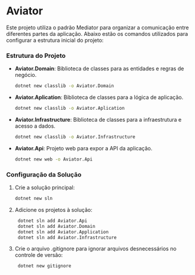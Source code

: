 # Aviator

Este projeto utiliza o padrão Mediator para organizar a comunicação entre diferentes partes da aplicação. Abaixo estão os comandos utilizados para configurar a estrutura inicial do projeto:

### Estrutura do Projeto

- **Aviator.Domain**: Biblioteca de classes para as entidades e regras de negócio.
  ```bash
  dotnet new classlib -o Aviator.Domain
  ```
- **Aviator.Aplication**: Biblioteca de classes para a lógica de aplicação.
  ```bash
  dotnet new classlib -o Aviator.Aplication
  ```
- **Aviator.Infrastructure**: Biblioteca de classes para a infraestrutura e acesso a dados.
  ```bash
  dotnet new classlib -o Aviator.Infrastructure
  ```
- **Aviator.Api**: Projeto web para expor a API da aplicação.
  ```bash
  dotnet new web -o Aviator.Api
  ```


### Configuração da Solução

1. Crie a solução principal:
   ```bash
   dotnet new sln

2. Adicione os projetos à solução:
   ```bash 
    dotnet sln add Aviator.Api
    dotnet sln add Aviator.Domain
    dotnet sln add Aviator.Application
    dotnet sln add Aviator.Infrastructure

3. Crie o arquivo .gitignore para ignorar arquivos desnecessários no controle de versão:
   ```bash
    dotnet new gitignore
